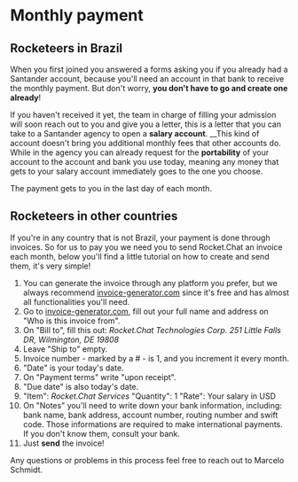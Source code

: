 # Monthly payment

## Rocketeers in Brazil

When you first joined you answered a forms asking you if you already had a Santander account, because you'll need an account in that bank to receive the monthly payment. But don't worry, **you don't have to go and create one already**!

If you haven't received it yet, the team in charge of filling your admission will soon reach out to you and give you a letter, this is a letter that you can take to a Santander agency to open a **salary account**. \_\_This kind of account doesn't bring you additional monthly fees that other accounts do. While in the agency you can already request for the **portability** of your account to the account and bank you use today, meaning any money that gets to your salary account immediately goes to the one you choose.

The payment gets to you in the last day of each month.

## Rocketeers in other countries

If you're in any country that is not Brazil, your payment is done through invoices. So for us to pay you we need you to send Rocket.Chat an invoice each month, below you'll find a little tutorial on how to create and send them, it's very simple!

1. You can generate the invoice through any platform you prefer, but we always recommend [invoice-generator.com](http://invoice-generator.com/) since it's free and has almost all functionalities you'll need.
2. Go to [invoice-generator.com](http://invoice-generator.com/), fill out your full name and address on "Who is this invoice from".
3. On "Bill to", fill this out: _Rocket.Chat Technologies Corp. 251 Little Falls DR, Wilmington, DE 19808_
4. Leave "Ship to" empty.
5. Invoice number - marked by a \# - is 1, and you increment it every month.
6. "Date" is your today's date.
7. On "Payment terms" write "upon receipt".
8. "Due date" is also today's date.
9. "Item": _Rocket.Chat Services_ "Quantity": 1 "Rate": Your salary in USD
10. On "Notes" you'll need to write down your bank information, including: bank name, bank address, account number, routing number and swift code. Those informations are required to make international payments. If you don't know them, consult your bank. 
11. Just **send** the invoice! 

Any questions or problems in this process feel free to reach out to Marcelo Schmidt.

